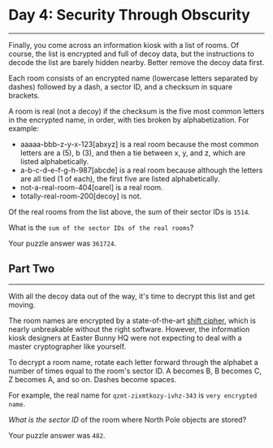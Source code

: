 # Day 4: Security Through Obscurity

---

Finally, you come across an information kiosk with a list of rooms. Of course, the list is encrypted and full of decoy data, but the instructions to decode the list are barely hidden nearby. Better remove the decoy data first.

Each room consists of an encrypted name (lowercase letters separated by dashes) followed by a dash, a sector ID, and a checksum in square brackets.

A room is real (not a decoy) if the checksum is the five most common letters in the encrypted name, in order, with ties broken by alphabetization. For example:

- aaaaa-bbb-z-y-x-123[abxyz] is a real room because the most common letters are a (5), b (3), and then a tie between x, y, and z, which are listed alphabetically.
- a-b-c-d-e-f-g-h-987[abcde] is a real room because although the letters are all tied (1 of each), the first five are listed alphabetically.
- not-a-real-room-404[oarel] is a real room.
- totally-real-room-200[decoy] is not.

Of the real rooms from the list above, the sum of their sector IDs is `1514`.

What is the `sum of the sector IDs of the real rooms`?

Your puzzle answer was `361724`.

## Part Two

---

With all the decoy data out of the way, it's time to decrypt this list and get moving.

The room names are encrypted by a state-of-the-art [shift cipher](https://en.wikipedia.org/wiki/Caesar_cipher), which is nearly unbreakable without the right software. However, the information kiosk designers at Easter Bunny HQ were not expecting to deal with a master cryptographer like yourself.

To decrypt a room name, rotate each letter forward through the alphabet a number of times equal to the room's sector ID. A becomes B, B becomes C, Z becomes A, and so on. Dashes become spaces.

For example, the real name for `qzmt-zixmtkozy-ivhz-343` is `very encrypted name`.

*What is the sector ID* of the room where North Pole objects are stored?

Your puzzle answer was `482`.
